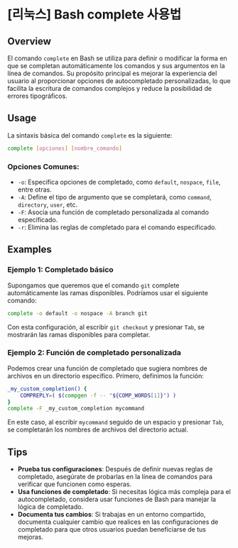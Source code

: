 # [리눅스] Bash complete 사용법

## Overview
El comando `complete` en Bash se utiliza para definir o modificar la forma en que se completan automáticamente los comandos y sus argumentos en la línea de comandos. Su propósito principal es mejorar la experiencia del usuario al proporcionar opciones de autocompletado personalizadas, lo que facilita la escritura de comandos complejos y reduce la posibilidad de errores tipográficos.

## Usage
La sintaxis básica del comando `complete` es la siguiente:

```bash
complete [opciones] [nombre_comando]
```

### Opciones Comunes:
- `-o`: Especifica opciones de completado, como `default`, `nospace`, `file`, entre otras.
- `-A`: Define el tipo de argumento que se completará, como `command`, `directory`, `user`, etc.
- `-F`: Asocia una función de completado personalizada al comando especificado.
- `-r`: Elimina las reglas de completado para el comando especificado.

## Examples
### Ejemplo 1: Completado básico
Supongamos que queremos que el comando `git` complete automáticamente las ramas disponibles. Podríamos usar el siguiente comando:

```bash
complete -o default -o nospace -A branch git
```

Con esta configuración, al escribir `git checkout` y presionar `Tab`, se mostrarán las ramas disponibles para completar.

### Ejemplo 2: Función de completado personalizada
Podemos crear una función de completado que sugiera nombres de archivos en un directorio específico. Primero, definimos la función:

```bash
_my_custom_completion() {
    COMPREPLY=( $(compgen -f -- "${COMP_WORDS[1]}") )
}
complete -F _my_custom_completion mycommand
```

En este caso, al escribir `mycommand` seguido de un espacio y presionar `Tab`, se completarán los nombres de archivos del directorio actual.

## Tips
- **Prueba tus configuraciones**: Después de definir nuevas reglas de completado, asegúrate de probarlas en la línea de comandos para verificar que funcionen como esperas.
- **Usa funciones de completado**: Si necesitas lógica más compleja para el autocompletado, considera usar funciones de Bash para manejar la lógica de completado.
- **Documenta tus cambios**: Si trabajas en un entorno compartido, documenta cualquier cambio que realices en las configuraciones de completado para que otros usuarios puedan beneficiarse de tus mejoras.